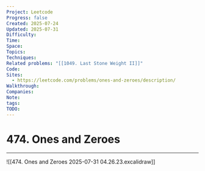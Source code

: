 ```yaml
---
Project: Leetcode
Progress: false
Created: 2025-07-24
Updated: 2025-07-31
Difficulty: 
Time: 
Space: 
Topics: 
Techniques: 
Related problems: "[[1049. Last Stone Weight II]]"
Code: 
Sites:
  - https://leetcode.com/problems/ones-and-zeroes/description/
Walkthrough: 
Companies: 
Note: 
tags: 
TODO: 
---
```

# 474. Ones and Zeroes
---
![[474. Ones and Zeroes 2025-07-31 04.26.23.excalidraw]]